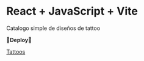 # React + JavaScript + Vite

Catalogo simple de diseños de tattoo

**🔽Deploy🔽**


[Tattoos](https://catalogotattoo.netlify.app/)
